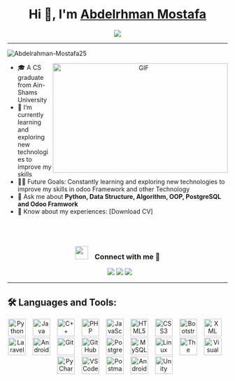 <h1 align="center">Hi 👋, I'm <a href="https://github.com/Abdelrahman-Mostafa25" target="blank">
Abdelrhman Mostafa</a></h1>
<p align="center">
  <a href="https://github.com/jaypavasiya"><img src="https://readme-typing-svg.herokuapp.com?lines=Mid-level+Senior+OdooDeveloper;Always%20learning%20new%20things&center=true&width=500&height=50"></a>
</p>
<hr/>
<p align="left"> <img src="https://komarev.com/ghpvc/?username=Abdelrahman-Mostafa25&label=Profile%20views&color=0e75b6&style=flat" alt="Abdelrahman-Mostafa25" /> </p>
<a target="_blank" align="center">
  <img align="right" top="500" height="250" width="400" alt="GIF" src="https://media.giphy.com/media/L8K62iTDkzGX6/giphy.gif">
</a>

- 🎓 A CS graduate from Ain-Shams University
- 🌱 I’m currently learning and exploring new technologies to improve my skills
- 💪🏼 Future Goals: Constantly learning and exploring new technologies to improve my skills in odoo Framework and other Technology
- 💬 Ask me about <strong>Python, Data Structure, Algorithm, OOP, PostgreSQL and Odoo Framwork</strong>
- 📄 Know about my experiences: [Download CV]
<br/>
<br/>
<h3 align="center"> <img src="https://media.giphy.com/media/iY8CRBdQXODJSCERIr/giphy.gif" width="30" height="30" style="margin-right: 15px;">Connect with me 🤝 </h3>

<p align="center">

 <div align="center"  class="icons-social" style="margin-left: 10px;">
        </a>
			<a href="https://wa.me/+201212331045" target="_blank"><img src="https://img.shields.io/badge/-Abdelrhman%20Mostafa-25D366?style=for-the-badge&logo=WhatsApp&logoColor=white"/></a>
<a href="mailto:abdelrahman.mostafa2111@gmail.com" target="_blank">
<a href="https://t.me/AbdelrahmanMostafa25" target="_blank"><img src="https://img.shields.io/badge/-Abdelrhman%20Mostafa-26A5E4?style=for-the-badge&logo=Telegram&logoColor=white"/></a>
<img src="https://img.shields.io/badge/-Abdelrhman%20Mostafa-EA2328?style=for-the-badge&logo=Gmail&logoColor=red"/></a>
      </div>

</p>

---

## 🛠️ Languages and Tools:

<div align="center">
  <img src="https://cdn.jsdelivr.net/gh/devicons/devicon/icons/python/python-original.svg" height="40" title="Python" margin=2px/><img width="12" />
  <img src="https://cdn.jsdelivr.net/gh/devicons/devicon/icons/java/java-original.svg" height="40" title="Java" /><img width="12" />
  <img src="https://cdn.jsdelivr.net/gh/devicons/devicon/icons/cplusplus/cplusplus-original.svg" height="40" title="C++" /><img width="12" />
  <img src="https://cdn.jsdelivr.net/gh/devicons/devicon/icons/php/php-original.svg" height="40" title="PHP" /><img width="12" />
  <img src="https://cdn.jsdelivr.net/gh/devicons/devicon/icons/javascript/javascript-original.svg" height="40" title="JavaScript" /><img width="12" />
  <img src="https://cdn.jsdelivr.net/gh/devicons/devicon/icons/html5/html5-original.svg" height="40" title="HTML5" /><img width="12" />
  <img src="https://cdn.jsdelivr.net/gh/devicons/devicon/icons/css3/css3-original.svg" height="40" title="CSS3" /><img width="12" />
  <img src="https://cdn.jsdelivr.net/gh/devicons/devicon/icons/bootstrap/bootstrap-original.svg" height="40" title="Bootstrap" /><img width="12" />
  <img src="https://cdn.jsdelivr.net/gh/devicons/devicon/icons/xml/xml-original.svg" height="40" title="XML" /><img width="12" />
  <img src="https://cdn.jsdelivr.net/gh/devicons/devicon/icons/laravel/laravel-original.svg" height="40" title="Laravel" /><img width="12" />
  <img src="https://cdn.jsdelivr.net/gh/devicons/devicon/icons/android/android-original.svg" height="40" title="Android" /><img width="12" />
  <img src="https://cdn.jsdelivr.net/gh/devicons/devicon/icons/git/git-original.svg" height="40" title="Git" /><img width="12" />
  <img src="https://cdn.jsdelivr.net/gh/devicons/devicon/icons/github/github-original.svg" height="40" title="GitHub" /><img width="12" />
  <img src="https://cdn.jsdelivr.net/gh/devicons/devicon/icons/postgresql/postgresql-original.svg" height="40" title="PostgreSQL" /><img width="12" />
  <img src="https://cdn.jsdelivr.net/gh/devicons/devicon/icons/mysql/mysql-original.svg" height="40" title="MySQL" /><img width="12" />
  <img src="https://cdn.jsdelivr.net/gh/devicons/devicon/icons/linux/linux-original.svg" height="40" title="Linux" /><img width="12" />
  <img src="https://cdn.jsdelivr.net/gh/devicons/devicon/icons/thealgorithms/thealgorithms-original.svg" height="40" title="The Algorithms" /><img width="12" />
  <img src="https://cdn.jsdelivr.net/gh/devicons/devicon/icons/visualstudio/visualstudio-plain.svg" height="40" title="Visual Studio" /><img width="12" />
  <img src="https://cdn.jsdelivr.net/gh/devicons/devicon/icons/pycharm/pycharm-original.svg" height="40" title="PyCharm" /><img width="12" />
  <img src="https://cdn.jsdelivr.net/gh/devicons/devicon/icons/vscode/vscode-original.svg" height="40" title="VS Code" /><img width="12" />
  <img src="https://cdn.jsdelivr.net/gh/devicons/devicon/icons/postman/postman-original.svg" height="40" title="Postman" /><img width="12" />
  <img src="https://cdn.jsdelivr.net/gh/devicons/devicon/icons/androidstudio/androidstudio-original.svg" height="40" title="Android Studio" /><img width="12" />
  <img src="https://cdn.jsdelivr.net/gh/devicons/devicon/icons/unity/unity-original.svg" height="40" title="Unity" /><img width="12" />
</div>



